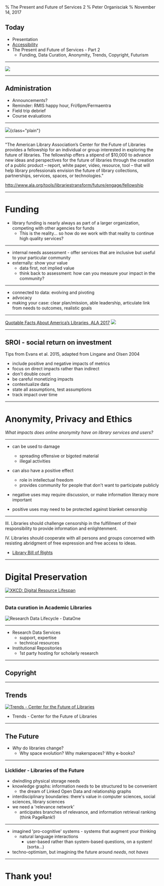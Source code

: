 % The Present and Future of Services 2
% Peter Organisciak
% November 14, 2017

## Today

- Presentation
- [Accessibility](08-different-population-groups.html#/accessibility)
- The Present and Future of Services - Part 2
    - Funding, Data Curation, Anonymity, Trends, Copyright, Futurism

------

![](images/kiki11.jpg)

-----

## Administration

- Announcements?
- Reminder: RMIS happy hour, Fri/6pm/Fermaentra
- Field trip debrief
- Course evaluations

------

![](images/ratingsgraph.jpg){class="plain"}

-------

"The American Library Association’s Center for the Future of Libraries provides a fellowship for an individual or group interested in exploring the future of libraries.
The fellowship offers a stipend of $10,000 to advance new ideas and perspectives for the future of libraries through the creation of a public product – report, white paper, video, resource, tool – that will help library professionals envision the future of library collections, partnerships, services, spaces, or technologies."

<http://www.ala.org/tools/librariestransform/future/engage/fellowship>

-------

# Funding

- library funding is nearly always as part of a larger organization, competing with other agencies for funds
    - This is the reality... so how do we work with that reality to continue high quality services?

------

- internal needs assessment - offer services that are inclusive but useful to your particular community
- externally: show your value
    - data first, not implied value
    - think back to assessment: how can you measure your impact in the community?

-------

- connected to data: evolving and pivoting
- advocacy
- making your case: clear plan/mission, able leadership, articulate link from needs to outcomes, realistic goals

---------

[Quotable Facts About America’s Libraries, ALA 2017](http://www.ala.org/aboutala/sites/ala.org.aboutala/files/content/quotable%20facts.2017.downloadable.pdf)
![](images/advocacy-facts.png)

-----

## SROI - social return on investment

Tips from Evans et al. 2015, adapted from Lingane and Olsen 2004

- include positive and negative impacts of metrics
- focus on direct impacts rather than indirect
- don't double count
- be careful monetizing impacts
- contextualize data
- state all assumptions, test assumptions
- track impact over time

------

# Anonymity, Privacy and Ethics

_What impacts does online anonymity have on library services and users?_

---------

- can be used to damage
    - spreading offensive or bigoted material
    - illegal activities
- can also have a positive effect
    - role in intellectual freedom
    - provides community for people that don't want to participate publicly

- negative uses may require discussion, or make information literacy more important
- positive uses may need to be protected against blanket censorship

-------------

III. Libraries should challenge censorship in the fulfillment of their responsibility to provide information and enlightenment.

IV. Libraries should cooperate with all persons and groups concerned with resisting abridgment of free expression and free access to ideas.

- [Library Bill of Rights](http://www.ala.org/advocacy/intfreedom/librarybill)

-------

# Digital Preservation

[![XKCD: Digital Resource Lifespan](images/digital_resource_lifespan.png)](https://xkcd.com/1909/)

-------

### Data curation in Academic Libraries
![Research Data Lifecycle - DataOne](images/DLC2015_sm.png)

-----

- Research Data Services
    - support, expertise
    - technical resources
- Institutional Repositories
    - 1st party hosting for scholarly research

------

## Copyright

-------

## Trends

[![Trends - Center for the Future of Libraries](images/trends.png)](http://www.ala.org/tools/future/trends)

- Trends - Center for the Future of Libraries

-------

## The Future

- _Why_ do libraries change?
    - Why space evolution? Why makerspaces? Why e-books?

--------

### Licklider - Libraries of the Future
- dwindling physical storage needs
- knowledge graphs: information needs to be structured to be convenient
    - the dream of Linked Open Data and relationship graphs
- interdisciplinary boundaries: there's value in computer sciences, social sciences, library sciences
- we need a 'relevance network'
    - anticipates branches of relevance, and information retrieval ranking (think PageRank!)

----

- imagined 'pro-cognitive' systems - systems that augment your thinking
    - natural language interactions
        - user-based rather than system-based questions, on a system! (sorta...)
- techno-optimism, but imagining the future around _needs_, not _haves_

------

# Thank you!
